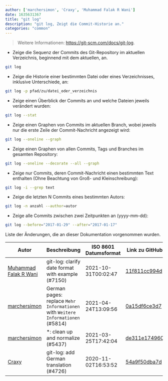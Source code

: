 ```yaml
---
author: ['marchersimon', 'Craxy', 'Muhammad Falak R Wani']
date: 1635631367
title: "git log"
description: "git log, Zeigt die Commit-Historie an."
categories: "common"
---
```

> Weitere Informationen: <https://git-scm.com/docs/git-log>.

- Zeige die Sequenz der Commits des Git-Repository im aktuellen Verzeichnis, beginnend mit dem aktuellen, an.

```bash
git log
```

- Zeige die Historie einer bestimmten Datei oder eines Verzeichnisses, inklusive Unterschiede, an:

```bash
git log -p pfad/zu/datei_oder_verzeichnis
```

- Zeige einen Überblick der Commits an und welche Dateien jeweils verändert wurden:

```bash
git log --stat
```

- Zeige einen Graphen von Commits im aktuellen Branch, wobei jeweils nur die erste Zeile der Commit-Nachricht angezeigt wird:

```bash
git log --oneline --graph
```

- Zeige einen Graphen von allen Commits, Tags und Branches im gesamten Repository:

```bash
git log --oneline --decorate --all --graph
```

- Zeige nur Commits, deren Commit-Nachricht einen bestimmten Text enthalten (Ohne Beachtung von Groß- und Kleinschreibung):

```bash
git log -i --grep text
```

- Zeige die letzten N Commits eines bestimmten Autors:

```bash
git log -n anzahl --author=autor
```

- Zeige alle Commits zwischen zwei Zeitpunkten an (yyyy-mm-dd):

```bash
git log --before="2017-01-29" --after="2017-01-17"
```
Liste der Änderungen, die an dieser Dokumentation vorgenommen wurden.


Autor | Beschreibung | ISO 8601 Datumsformat | Link zu GitHub
------|-----|-----|-----
[Muhammad Falak R Wani](mailto:falakreyaz@gmail.com) | git-log: clarify date format with example (#7150) | 2021-10-31T00:02:47 | [11f811cc994d](https://github.com/tldr-pages/tldr/commit/11f811cc994ddea4ff4dd07d254b0da120d2dc18)
[marchersimon](mailto:50295997+marchersimon@users.noreply.github.com) | German pages: replace `Mehr Informationen` with `Weitere Informationen` (#5814) | 2021-04-24T13:09:56 | [0a15df6ce3d7](https://github.com/tldr-pages/tldr/commit/0a15df6ce3d790b71b8fa4ae2e8befe0ed0806c7)
[marchersimon](mailto:50295997+marchersimon@users.noreply.github.com) | *: clean up and normalize (#5437) | 2021-03-25T17:42:04 | [de311e174960](https://github.com/tldr-pages/tldr/commit/de311e17496083a7f805793ef228995ecc7e8c97)
[Craxy](mailto:16610792+CraxyTM@users.noreply.github.com) | git-log: add German translation (#4726) | 2020-11-02T16:53:52 | [54a9f50dba7d](https://github.com/tldr-pages/tldr/commit/54a9f50dba7d1e5ce0717d03910752bd07d03f26)

